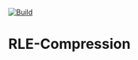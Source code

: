 [![Build](https://github.com/SimonNyvall/RLE-Compression/actions/workflows/build.yml/badge.svg)](https://github.com/SimonNyvall/RLE-Compression/actions/workflows/build.yml?query=workflow%3A"CI")

# RLE-Compression
